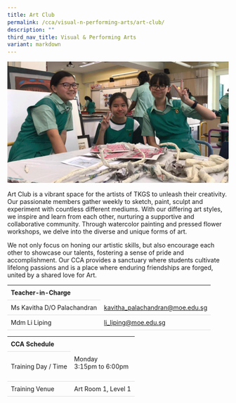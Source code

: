 ```yaml
---
title: Art Club
permalink: /cca/visual-n-performing-arts/art-club/
description: ""
third_nav_title: Visual & Performing Arts
variant: markdown
---
```

<style>
table {
  border-collapse: collapse;
  width: 100%;
}

th, td {
  padding: 8px;
  text-align: left;
  border-bottom: 1px solid #ddd;
}

tr:hover {background-color: #F5F5DC;}
</style>
<img src="/images/CCA/Art_club/art_combine.gif">

<p>Art Club is a vibrant space for the artists of TKGS to unleash their creativity. Our passionate members gather weekly to sketch, paint, sculpt and experiment with countless different mediums. With our differing art styles, we inspire and learn from each other, nurturing a supportive and collaborative community. Through watercolor painting and pressed flower workshops, we delve into the diverse and unique forms of art.</p>
<p>We not only focus on honing our artistic skills, but also encourage each other to showcase our talents, fostering a sense of pride and accomplishment. Our CCA provides a sanctuary where students cultivate lifelong passions and is a place where enduring friendships are forged, united by a shared love for Art.</p>
<table>
	<tbody>
		<tr>
			<th colspan="1">Teacher-in-Charge</th>
</tr>
		<tr>
	<td rowspan="1">Ms Kavitha D/O Palachandran </td>
 <td>
	 <a target="" href="mailto:kavitha_palachandran@moe.edu.sg">kavitha_palachandran@moe.edu.sg</a>
	</td>
	 	</tr>
		<tr>
	<td rowspan="1">Mdm Li Liping</td>
 <td>
	 <a target="" href="mailto:li_liping@moe.edu.sg">li_liping@moe.edu.sg</a></td>
	 	</tr>
	</tbody>
	</table>
<table>
	<tbody>
		<tr>
			<th colspan="1">CCA Schedule</th>
</tr>
		<tr>
	<td rowspan="1"> Training Day / Time</td>
<td>Monday<br>
	3:15pm to 6:00pm<br><br>
				</td>
	 	</tr>
<tr>
	<td rowspan="1">Training Venue</td>
 <td rowspan="1">Art Room 1, Level 1</td>
	</tr>
</tbody>
		</table>